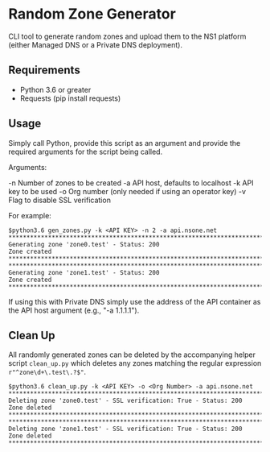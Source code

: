 # Random Zone Generator

CLI tool to generate random zones and upload them to the NS1 platform (either Managed DNS or a Private DNS deployment).

## Requirements

- Python 3.6 or greater
- Requests (pip install requests)

## Usage

Simply call Python, provide this script as an argument and provide the required arguments for the script being called.

Arguments:

-n Number of zones to be created
-a API host, defaults to localhost
-k API key to be used
-o Org number (only needed if using an operator key)
-v Flag to disable SSL verification

For example:

```shell
$python3.6 gen_zones.py -k <API KEY> -n 2 -a api.nsone.net
*******************************************************************************
Generating zone 'zone0.test' - Status: 200
Zone created
*******************************************************************************
*******************************************************************************
Generating zone 'zone1.test' - Status: 200
Zone created
*******************************************************************************
```

If using this with Private DNS simply use the address of the API container as the API host argument (e.g., "-a 1.1.1.1").

## Clean Up

All randomly generated zones can be deleted by the accompanying helper script `clean_up.py` which deletes any zones matching the regular expression `r"^zone\d+\.test\.?$"`.

```shell
$python3.6 clean_up.py -k <API KEY> -o <Org Number> -a api.nsone.net
*******************************************************************************
Deleting zone 'zone0.test' - SSL verification: True - Status: 200
Zone deleted
*******************************************************************************
*******************************************************************************
Deleting zone 'zone1.test' - SSL verification: True - Status: 200
Zone deleted
*******************************************************************************
```
